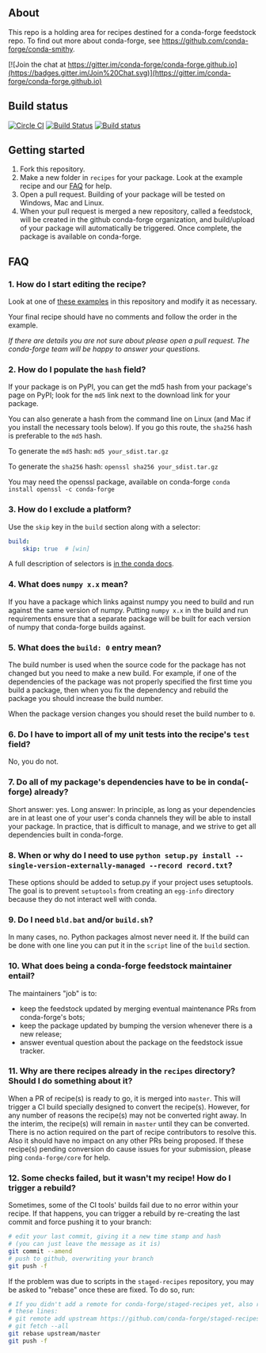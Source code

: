 ## About

This repo is a holding area for recipes destined for a conda-forge feedstock repo. To find out more about conda-forge, see https://github.com/conda-forge/conda-smithy.

[![Join the chat at https://gitter.im/conda-forge/conda-forge.github.io](https://badges.gitter.im/Join%20Chat.svg)](https://gitter.im/conda-forge/conda-forge.github.io)


## Build status

[![Circle CI](https://circleci.com/gh/conda-forge/staged-recipes/tree/master.svg?style=shield)](https://circleci.com/gh/conda-forge/staged-recipes/tree/master) [![Build Status](https://travis-ci.org/conda-forge/staged-recipes.svg?branch=master)](https://travis-ci.org/conda-forge/staged-recipes) [![Build status](https://ci.appveyor.com/api/projects/status/3lju80dibkmowsj5/branch/master?svg=true)](https://ci.appveyor.com/project/conda-forge/staged-recipes/branch/master)

## Getting started

1. Fork this repository.
2. Make a new folder in `recipes` for your package. Look at the example recipe and our [FAQ](https://github.com/conda-forge/staged-recipes#faq) for help.
3. Open a pull request. Building of your package will be tested on Windows, Mac and Linux.
4. When your pull request is merged a new repository, called a feedstock, will be created in the github conda-forge organization, and build/upload of your package will automatically be triggered. Once complete, the package is available on conda-forge.


## FAQ

### 1. **How do I start editing the recipe?**

Look at one of [these examples](https://github.com/conda-forge/staged-recipes/tree/master/recipes)
in this repository and modify it as necessary.

Your final recipe should have no comments and follow the order in the example.

*If there are details you are not sure about please open a pull request. The conda-forge team will be happy to answer your questions.*

### 2. **How do I populate the `hash` field?**

If your package is on PyPI, you can get the md5 hash from your package's page on PyPI; look for the `md5` link next to the download link for your package.

You can also generate a hash from the command line on Linux (and Mac if you install the necessary tools below). If you go this route, the `sha256` hash is preferable to the `md5` hash.

To generate the `md5` hash: `md5 your_sdist.tar.gz`

To generate the `sha256` hash: `openssl sha256 your_sdist.tar.gz`

You may need the openssl package, available on conda-forge
`conda install openssl -c conda-forge`

### 3. **How do I exclude a platform?**

Use the `skip` key in the `build` section along with a selector:

```yaml
build:
    skip: true  # [win]
```

A full description of selectors is [in the conda docs](http://conda.pydata.org/docs/building/meta-yaml.html#preprocessing-selectors).

### 4. **What does `numpy x.x` mean?**

If you have a package which links against numpy you need to build and run against the same version of numpy.
Putting `numpy x.x` in the build and run requirements ensure that a separate package will be built for each
version of numpy that conda-forge builds against.

### 5. **What does the `build: 0` entry mean?**

The build number is used when the source code for the package has not changed but you need to make a new
build. For example, if one of the dependencies of the package was not properly specified the first time
you build a package, then when you fix the dependency and rebuild the package you should increase the build
number.

When the package version changes you should reset the build number to `0`.

### 6. **Do I have to import all of my unit tests into the recipe's `test` field?**

No, you do not.

### 7. **Do all of my package's dependencies have to be in conda(-forge) already?**

Short answer: yes. Long answer: In principle, as long as your dependencies are in at least one of
your user's conda channels they will be able to install your package. In practice, that is difficult
to manage, and we strive to get all dependencies built in conda-forge.

### 8. **When or why do I need to use `python setup.py install --single-version-externally-managed --record record.txt`?**

These options should be added to setup.py if your project uses setuptools. The goal is to prevent `setuptools` from creating an `egg-info` directory because they do not interact well with conda.

### 9. **Do I need `bld.bat` and/or `build.sh`?**

In many cases, no. Python packages almost never need it. If the build can be done with one line you can put it in the `script` line of the `build` section.

### 10. What does being a conda-forge feedstock maintainer entail?

The maintainers "job" is to:

- keep the feedstock updated by merging eventual maintenance PRs from conda-forge's bots;
- keep the package updated by bumping the version whenever there is a new release;
- answer eventual question about the package on the feedstock issue tracker.

### 11. Why are there recipes already in the `recipes` directory? Should I do something about it?

When a PR of recipe(s) is ready to go, it is merged into `master`. This will trigger a CI build specially designed to convert the recipe(s). However, for any number of reasons the recipe(s) may not be converted right away. In the interim, the recipe(s) will remain in `master` until they can be converted. There is no action required on the part of recipe contributors to resolve this. Also it should have no impact on any other PRs being proposed. If these recipe(s) pending conversion do cause issues for your submission, please ping `conda-forge/core` for help.

### 12. **Some checks failed, but it wasn't my recipe! How do I trigger a rebuild?**

Sometimes, some of the CI tools' builds fail due to no error within your recipe. If that happens, you can trigger a rebuild by re-creating the last commit and force pushing it to your branch:

```bash
# edit your last commit, giving it a new time stamp and hash
# (you can just leave the message as it is)
git commit --amend
# push to github, overwriting your branch
git push -f
```

If the problem was due to scripts in the `staged-recipes` repository, you may be asked to "rebase" once these are fixed. To do so, run:
```bash
# If you didn't add a remote for conda-forge/staged-recipes yet, also run 
# these lines:
# git remote add upstream https://github.com/conda-forge/staged-recipes.git
# git fetch --all
git rebase upstream/master
git push -f
```


